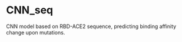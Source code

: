 # CNN_seq
 CNN model based on RBD-ACE2 sequence, predicting binding affinity change upon mutations.
